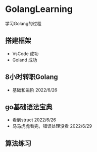 # GolangLearning

学习Golang的过程

## 搭建框架
- VsCode 成功
- Goland 成功

## 8小时转职Golang
- 基础和进阶  2022/6/26

## go基础语法宝典
- 看到struct  2022/6/26
- 马马虎虎看完，错误处理没看  2022/6/29

## 算法练习
